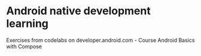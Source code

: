 # Android native development learning

Exercises from codelabs on developer.android.com 
	- Course Android Basics with Compose 
